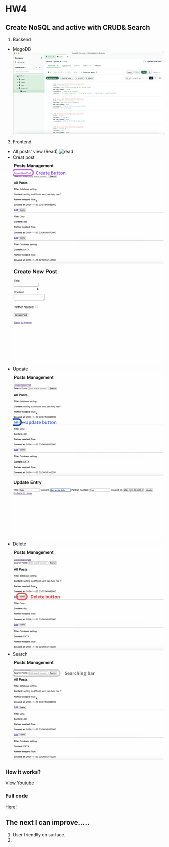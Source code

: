 # HW4
## Create NoSQL and active with CRUD& Search
1. Backend
  - MogoDB
![db](https://github.com/cpeggy/113-1-Database/blob/main/database_hw4/%E6%88%AA%E5%9C%96%202024-11-23%2015.59.03.png)
3. Frontend
  - All posts' view (Read)
![read]()
  - Creat post
![create](https://github.com/cpeggy/113-1-Database/blob/main/database_hw4/creatw.png)
![create](https://github.com/cpeggy/113-1-Database/blob/main/database_hw4/%E6%88%AA%E5%9C%96%202024-11-23%2016.06.46.png)
  - Update
![Update](https://github.com/cpeggy/113-1-Database/blob/main/database_hw4/Update.png)
![Update](https://github.com/cpeggy/113-1-Database/blob/main/database_hw4/%E6%88%AA%E5%9C%96%202024-11-23%2016.07.53.png)
  - Delete
![Delete](https://github.com/cpeggy/113-1-Database/blob/main/database_hw4/delete.png)
  - Search
![Search](https://github.com/cpeggy/113-1-Database/blob/main/database_hw4/Search%20area.png)
### How it works?
[View Youtube]()
### Full code
[Here!](https://github.com/cpeggy/113-1-Database/tree/main/database_hw4)
## The next I can improve.....
1. User friendlly on surface.
2. 
